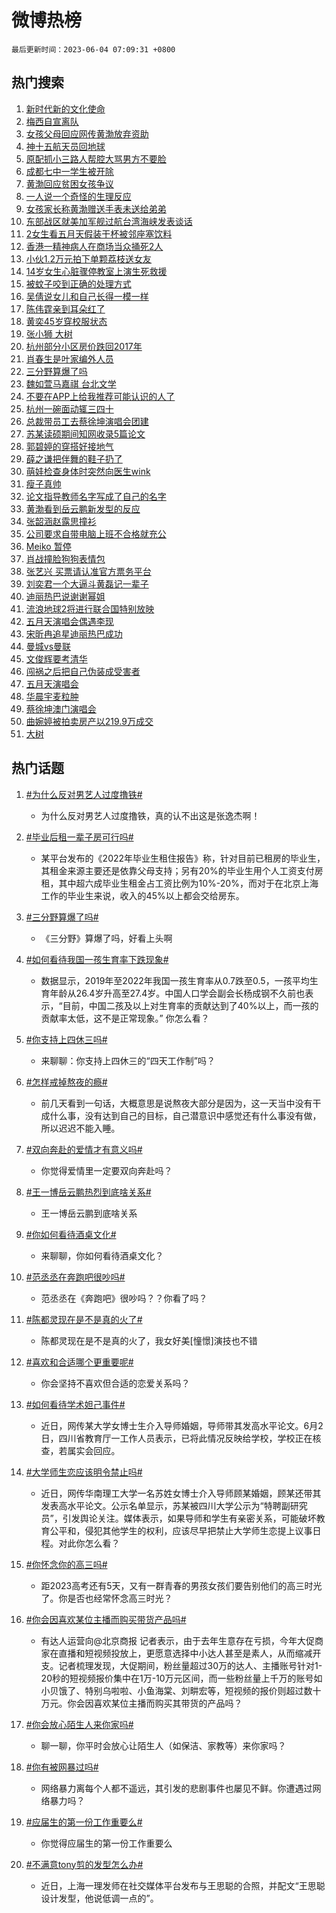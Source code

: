 # 微博热榜

`最后更新时间：2023-06-04 07:09:31 +0800`

## 热门搜索

1. [新时代新的文化使命](https://m.weibo.cn/search?containerid=100103type%3D1%26t%3D10%26q%3D%23%E6%96%B0%E6%97%B6%E4%BB%A3%E6%96%B0%E7%9A%84%E6%96%87%E5%8C%96%E4%BD%BF%E5%91%BD%23&stream_entry_id=51&isnewpage=1&extparam=seat%3D1%26pos%3D0%26cate%3D10103%26stream_entry_id%3D51%26filter_type%3Drealtimehot%26dgr%3D0%26c_type%3D51%26display_time%3D1685833770%26pre_seqid%3D168583377020501804162&luicode=10000011&lfid=106003type%253D25%2526t%253D3%2526disable_hot%253D1%2526filter_type%253Drealtimehot)
1. [梅西自宣离队](https://m.weibo.cn/search?containerid=100103type%3D1%26t%3D10%26q%3D%23%E6%A2%85%E8%A5%BF%E8%87%AA%E5%AE%A3%E7%A6%BB%E9%98%9F%23&stream_entry_id=31&isnewpage=1&extparam=seat%3D1%26stream_entry_id%3D31%26realpos%3D1%26c_type%3D31%26lcate%3D5001%26dgr%3D0%26cate%3D5001%26q%3D%2523%25E6%25A2%2585%25E8%25A5%25BF%25E8%2587%25AA%25E5%25AE%25A3%25E7%25A6%25BB%25E9%2598%259F%2523%26filter_type%3Drealtimehot%26band_rank%3D1%26flag%3D2%26pos%3D0%26display_time%3D1685833770%26pre_seqid%3D168583377020501804162&luicode=10000011&lfid=106003type%253D25%2526t%253D3%2526disable_hot%253D1%2526filter_type%253Drealtimehot)
1. [女孩父母回应网传黄渤放弃资助](https://m.weibo.cn/search?containerid=100103type%3D1%26t%3D10%26q%3D%23%E5%A5%B3%E5%AD%A9%E7%88%B6%E6%AF%8D%E5%9B%9E%E5%BA%94%E7%BD%91%E4%BC%A0%E9%BB%84%E6%B8%A4%E6%94%BE%E5%BC%83%E8%B5%84%E5%8A%A9%23&stream_entry_id=31&isnewpage=1&extparam=seat%3D1%26stream_entry_id%3D31%26realpos%3D2%26c_type%3D31%26lcate%3D5001%26dgr%3D0%26cate%3D5001%26q%3D%2523%25E5%25A5%25B3%25E5%25AD%25A9%25E7%2588%25B6%25E6%25AF%258D%25E5%259B%259E%25E5%25BA%2594%25E7%25BD%2591%25E4%25BC%25A0%25E9%25BB%2584%25E6%25B8%25A4%25E6%2594%25BE%25E5%25BC%2583%25E8%25B5%2584%25E5%258A%25A9%2523%26filter_type%3Drealtimehot%26band_rank%3D2%26flag%3D2%26pos%3D1%26display_time%3D1685833770%26pre_seqid%3D168583377020501804162&luicode=10000011&lfid=106003type%253D25%2526t%253D3%2526disable_hot%253D1%2526filter_type%253Drealtimehot)
1. [神十五航天员回地球](https://m.weibo.cn/search?containerid=100103type%3D1%26t%3D10%26q%3D%23%E7%A5%9E%E5%8D%81%E4%BA%94%E8%88%AA%E5%A4%A9%E5%91%98%E5%9B%9E%E5%9C%B0%E7%90%83%23&stream_entry_id=31&isnewpage=1&extparam=seat%3D1%26stream_entry_id%3D31%26realpos%3D3%26c_type%3D31%26lcate%3D5001%26dgr%3D0%26cate%3D5001%26q%3D%2523%25E7%25A5%259E%25E5%258D%2581%25E4%25BA%2594%25E8%2588%25AA%25E5%25A4%25A9%25E5%2591%2598%25E5%259B%259E%25E5%259C%25B0%25E7%2590%2583%2523%26filter_type%3Drealtimehot%26band_rank%3D3%26flag%3D0%26pos%3D2%26display_time%3D1685833770%26pre_seqid%3D168583377020501804162&luicode=10000011&lfid=106003type%253D25%2526t%253D3%2526disable_hot%253D1%2526filter_type%253Drealtimehot)
1. [原配抓小三路人帮腔大骂男方不要脸](https://m.weibo.cn/search?containerid=100103type%3D1%26t%3D10%26q%3D%23%E5%8E%9F%E9%85%8D%E6%8A%93%E5%B0%8F%E4%B8%89%E8%B7%AF%E4%BA%BA%E5%B8%AE%E8%85%94%E5%A4%A7%E9%AA%82%E7%94%B7%E6%96%B9%E4%B8%8D%E8%A6%81%E8%84%B8%23&stream_entry_id=31&isnewpage=1&extparam=seat%3D1%26stream_entry_id%3D31%26realpos%3D4%26c_type%3D31%26lcate%3D5001%26dgr%3D0%26cate%3D5001%26q%3D%2523%25E5%258E%259F%25E9%2585%258D%25E6%258A%2593%25E5%25B0%258F%25E4%25B8%2589%25E8%25B7%25AF%25E4%25BA%25BA%25E5%25B8%25AE%25E8%2585%2594%25E5%25A4%25A7%25E9%25AA%2582%25E7%2594%25B7%25E6%2596%25B9%25E4%25B8%258D%25E8%25A6%2581%25E8%2584%25B8%2523%26filter_type%3Drealtimehot%26band_rank%3D4%26flag%3D2%26pos%3D3%26display_time%3D1685833770%26pre_seqid%3D168583377020501804162&luicode=10000011&lfid=106003type%253D25%2526t%253D3%2526disable_hot%253D1%2526filter_type%253Drealtimehot)
1. [成都七中一学生被开除](https://m.weibo.cn/search?containerid=100103type%3D1%26t%3D10%26q%3D%23%E6%88%90%E9%83%BD%E4%B8%83%E4%B8%AD%E4%B8%80%E5%AD%A6%E7%94%9F%E8%A2%AB%E5%BC%80%E9%99%A4%23&stream_entry_id=31&isnewpage=1&extparam=seat%3D1%26stream_entry_id%3D31%26realpos%3D5%26c_type%3D31%26lcate%3D5001%26dgr%3D0%26cate%3D5001%26q%3D%2523%25E6%2588%2590%25E9%2583%25BD%25E4%25B8%2583%25E4%25B8%25AD%25E4%25B8%2580%25E5%25AD%25A6%25E7%2594%259F%25E8%25A2%25AB%25E5%25BC%2580%25E9%2599%25A4%2523%26filter_type%3Drealtimehot%26band_rank%3D5%26flag%3D2%26pos%3D4%26display_time%3D1685833770%26pre_seqid%3D168583377020501804162&luicode=10000011&lfid=106003type%253D25%2526t%253D3%2526disable_hot%253D1%2526filter_type%253Drealtimehot)
1. [黄渤回应贫困女孩争议](https://m.weibo.cn/search?containerid=100103type%3D1%26t%3D10%26q%3D%23%E9%BB%84%E6%B8%A4%E5%9B%9E%E5%BA%94%E8%B4%AB%E5%9B%B0%E5%A5%B3%E5%AD%A9%E4%BA%89%E8%AE%AE%23&stream_entry_id=31&isnewpage=1&extparam=seat%3D1%26stream_entry_id%3D31%26realpos%3D6%26c_type%3D31%26lcate%3D5001%26dgr%3D0%26cate%3D5001%26q%3D%2523%25E9%25BB%2584%25E6%25B8%25A4%25E5%259B%259E%25E5%25BA%2594%25E8%25B4%25AB%25E5%259B%25B0%25E5%25A5%25B3%25E5%25AD%25A9%25E4%25BA%2589%25E8%25AE%25AE%2523%26filter_type%3Drealtimehot%26band_rank%3D6%26flag%3D0%26pos%3D5%26display_time%3D1685833770%26pre_seqid%3D168583377020501804162&luicode=10000011&lfid=106003type%253D25%2526t%253D3%2526disable_hot%253D1%2526filter_type%253Drealtimehot)
1. [一人说一个奇怪的生理反应](https://m.weibo.cn/search?containerid=100103type%3D1%26t%3D10%26q%3D%E4%B8%80%E4%BA%BA%E8%AF%B4%E4%B8%80%E4%B8%AA%E5%A5%87%E6%80%AA%E7%9A%84%E7%94%9F%E7%90%86%E5%8F%8D%E5%BA%94&stream_entry_id=31&isnewpage=1&extparam=seat%3D1%26stream_entry_id%3D31%26realpos%3D7%26c_type%3D31%26lcate%3D5001%26dgr%3D0%26cate%3D5001%26q%3D%25E4%25B8%2580%25E4%25BA%25BA%25E8%25AF%25B4%25E4%25B8%2580%25E4%25B8%25AA%25E5%25A5%2587%25E6%2580%25AA%25E7%259A%2584%25E7%2594%259F%25E7%2590%2586%25E5%258F%258D%25E5%25BA%2594%26filter_type%3Drealtimehot%26band_rank%3D7%26flag%3D0%26pos%3D6%26display_time%3D1685833770%26pre_seqid%3D168583377020501804162&luicode=10000011&lfid=106003type%253D25%2526t%253D3%2526disable_hot%253D1%2526filter_type%253Drealtimehot)
1. [女孩家长称黄渤赠送手表未送给弟弟](https://m.weibo.cn/search?containerid=100103type%3D1%26t%3D10%26q%3D%23%E5%A5%B3%E5%AD%A9%E5%AE%B6%E9%95%BF%E7%A7%B0%E9%BB%84%E6%B8%A4%E8%B5%A0%E9%80%81%E6%89%8B%E8%A1%A8%E6%9C%AA%E9%80%81%E7%BB%99%E5%BC%9F%E5%BC%9F%23&stream_entry_id=31&isnewpage=1&extparam=seat%3D1%26stream_entry_id%3D31%26realpos%3D8%26c_type%3D31%26lcate%3D5001%26dgr%3D0%26cate%3D5001%26q%3D%2523%25E5%25A5%25B3%25E5%25AD%25A9%25E5%25AE%25B6%25E9%2595%25BF%25E7%25A7%25B0%25E9%25BB%2584%25E6%25B8%25A4%25E8%25B5%25A0%25E9%2580%2581%25E6%2589%258B%25E8%25A1%25A8%25E6%259C%25AA%25E9%2580%2581%25E7%25BB%2599%25E5%25BC%259F%25E5%25BC%259F%2523%26filter_type%3Drealtimehot%26band_rank%3D8%26flag%3D0%26pos%3D7%26display_time%3D1685833770%26pre_seqid%3D168583377020501804162&luicode=10000011&lfid=106003type%253D25%2526t%253D3%2526disable_hot%253D1%2526filter_type%253Drealtimehot)
1. [东部战区就美加军舰过航台湾海峡发表谈话](https://m.weibo.cn/search?containerid=100103type%3D1%26t%3D10%26q%3D%23%E4%B8%9C%E9%83%A8%E6%88%98%E5%8C%BA%E5%B0%B1%E7%BE%8E%E5%8A%A0%E5%86%9B%E8%88%B0%E8%BF%87%E8%88%AA%E5%8F%B0%E6%B9%BE%E6%B5%B7%E5%B3%A1%E5%8F%91%E8%A1%A8%E8%B0%88%E8%AF%9D%23&stream_entry_id=31&isnewpage=1&extparam=seat%3D1%26stream_entry_id%3D31%26realpos%3D9%26c_type%3D31%26lcate%3D5001%26dgr%3D0%26cate%3D5001%26q%3D%2523%25E4%25B8%259C%25E9%2583%25A8%25E6%2588%2598%25E5%258C%25BA%25E5%25B0%25B1%25E7%25BE%258E%25E5%258A%25A0%25E5%2586%259B%25E8%2588%25B0%25E8%25BF%2587%25E8%2588%25AA%25E5%258F%25B0%25E6%25B9%25BE%25E6%25B5%25B7%25E5%25B3%25A1%25E5%258F%2591%25E8%25A1%25A8%25E8%25B0%2588%25E8%25AF%259D%2523%26filter_type%3Drealtimehot%26band_rank%3D9%26flag%3D0%26pos%3D8%26display_time%3D1685833770%26pre_seqid%3D168583377020501804162&luicode=10000011&lfid=106003type%253D25%2526t%253D3%2526disable_hot%253D1%2526filter_type%253Drealtimehot)
1. [2女生看五月天假装干杯被邻座塞饮料](https://m.weibo.cn/search?containerid=100103type%3D1%26t%3D10%26q%3D%232%E5%A5%B3%E7%94%9F%E7%9C%8B%E4%BA%94%E6%9C%88%E5%A4%A9%E5%81%87%E8%A3%85%E5%B9%B2%E6%9D%AF%E8%A2%AB%E9%82%BB%E5%BA%A7%E5%A1%9E%E9%A5%AE%E6%96%99%23&stream_entry_id=31&isnewpage=1&extparam=seat%3D1%26stream_entry_id%3D31%26realpos%3D10%26c_type%3D31%26lcate%3D5001%26dgr%3D0%26cate%3D5001%26q%3D%25232%25E5%25A5%25B3%25E7%2594%259F%25E7%259C%258B%25E4%25BA%2594%25E6%259C%2588%25E5%25A4%25A9%25E5%2581%2587%25E8%25A3%2585%25E5%25B9%25B2%25E6%259D%25AF%25E8%25A2%25AB%25E9%2582%25BB%25E5%25BA%25A7%25E5%25A1%259E%25E9%25A5%25AE%25E6%2596%2599%2523%26filter_type%3Drealtimehot%26band_rank%3D10%26flag%3D0%26pos%3D9%26display_time%3D1685833770%26pre_seqid%3D168583377020501804162&luicode=10000011&lfid=106003type%253D25%2526t%253D3%2526disable_hot%253D1%2526filter_type%253Drealtimehot)
1. [香港一精神病人在商场当众捅死2人](https://m.weibo.cn/search?containerid=100103type%3D1%26t%3D10%26q%3D%23%E9%A6%99%E6%B8%AF%E4%B8%80%E7%B2%BE%E7%A5%9E%E7%97%85%E4%BA%BA%E5%9C%A8%E5%95%86%E5%9C%BA%E5%BD%93%E4%BC%97%E6%8D%85%E6%AD%BB2%E4%BA%BA%23&stream_entry_id=31&isnewpage=1&extparam=seat%3D1%26stream_entry_id%3D31%26realpos%3D11%26c_type%3D31%26lcate%3D5001%26dgr%3D0%26cate%3D5001%26q%3D%2523%25E9%25A6%2599%25E6%25B8%25AF%25E4%25B8%2580%25E7%25B2%25BE%25E7%25A5%259E%25E7%2597%2585%25E4%25BA%25BA%25E5%259C%25A8%25E5%2595%2586%25E5%259C%25BA%25E5%25BD%2593%25E4%25BC%2597%25E6%258D%2585%25E6%25AD%25BB2%25E4%25BA%25BA%2523%26filter_type%3Drealtimehot%26band_rank%3D11%26flag%3D2%26pos%3D10%26display_time%3D1685833770%26pre_seqid%3D168583377020501804162&luicode=10000011&lfid=106003type%253D25%2526t%253D3%2526disable_hot%253D1%2526filter_type%253Drealtimehot)
1. [小伙1.2万元拍下单颗荔枝送女友](https://m.weibo.cn/search?containerid=100103type%3D1%26t%3D10%26q%3D%23%E5%B0%8F%E4%BC%991.2%E4%B8%87%E5%85%83%E6%8B%8D%E4%B8%8B%E5%8D%95%E9%A2%97%E8%8D%94%E6%9E%9D%E9%80%81%E5%A5%B3%E5%8F%8B%23&stream_entry_id=31&isnewpage=1&extparam=seat%3D1%26stream_entry_id%3D31%26realpos%3D12%26c_type%3D31%26lcate%3D5001%26dgr%3D0%26cate%3D5001%26q%3D%2523%25E5%25B0%258F%25E4%25BC%25991.2%25E4%25B8%2587%25E5%2585%2583%25E6%258B%258D%25E4%25B8%258B%25E5%258D%2595%25E9%25A2%2597%25E8%258D%2594%25E6%259E%259D%25E9%2580%2581%25E5%25A5%25B3%25E5%258F%258B%2523%26filter_type%3Drealtimehot%26band_rank%3D12%26flag%3D0%26pos%3D11%26display_time%3D1685833770%26pre_seqid%3D168583377020501804162&luicode=10000011&lfid=106003type%253D25%2526t%253D3%2526disable_hot%253D1%2526filter_type%253Drealtimehot)
1. [14岁女生心脏骤停教室上演生死救援](https://m.weibo.cn/search?containerid=100103type%3D1%26t%3D10%26q%3D%2314%E5%B2%81%E5%A5%B3%E7%94%9F%E5%BF%83%E8%84%8F%E9%AA%A4%E5%81%9C%E6%95%99%E5%AE%A4%E4%B8%8A%E6%BC%94%E7%94%9F%E6%AD%BB%E6%95%91%E6%8F%B4%23&stream_entry_id=31&isnewpage=1&extparam=seat%3D1%26stream_entry_id%3D31%26realpos%3D13%26c_type%3D31%26lcate%3D5001%26dgr%3D0%26cate%3D5001%26q%3D%252314%25E5%25B2%2581%25E5%25A5%25B3%25E7%2594%259F%25E5%25BF%2583%25E8%2584%258F%25E9%25AA%25A4%25E5%2581%259C%25E6%2595%2599%25E5%25AE%25A4%25E4%25B8%258A%25E6%25BC%2594%25E7%2594%259F%25E6%25AD%25BB%25E6%2595%2591%25E6%258F%25B4%2523%26filter_type%3Drealtimehot%26band_rank%3D13%26flag%3D0%26pos%3D12%26display_time%3D1685833770%26pre_seqid%3D168583377020501804162&luicode=10000011&lfid=106003type%253D25%2526t%253D3%2526disable_hot%253D1%2526filter_type%253Drealtimehot)
1. [被蚊子咬到正确的处理方式](https://m.weibo.cn/search?containerid=100103type%3D1%26t%3D10%26q%3D%E8%A2%AB%E8%9A%8A%E5%AD%90%E5%92%AC%E5%88%B0%E6%AD%A3%E7%A1%AE%E7%9A%84%E5%A4%84%E7%90%86%E6%96%B9%E5%BC%8F&stream_entry_id=31&isnewpage=1&extparam=seat%3D1%26stream_entry_id%3D31%26realpos%3D14%26c_type%3D31%26lcate%3D5001%26dgr%3D0%26cate%3D5001%26q%3D%25E8%25A2%25AB%25E8%259A%258A%25E5%25AD%2590%25E5%2592%25AC%25E5%2588%25B0%25E6%25AD%25A3%25E7%25A1%25AE%25E7%259A%2584%25E5%25A4%2584%25E7%2590%2586%25E6%2596%25B9%25E5%25BC%258F%26filter_type%3Drealtimehot%26band_rank%3D14%26flag%3D0%26pos%3D13%26display_time%3D1685833770%26pre_seqid%3D168583377020501804162&luicode=10000011&lfid=106003type%253D25%2526t%253D3%2526disable_hot%253D1%2526filter_type%253Drealtimehot)
1. [吴倩说女儿和自己长得一模一样](https://m.weibo.cn/search?containerid=100103type%3D1%26t%3D10%26q%3D%23%E5%90%B4%E5%80%A9%E8%AF%B4%E5%A5%B3%E5%84%BF%E5%92%8C%E8%87%AA%E5%B7%B1%E9%95%BF%E5%BE%97%E4%B8%80%E6%A8%A1%E4%B8%80%E6%A0%B7%23&stream_entry_id=31&isnewpage=1&extparam=seat%3D1%26stream_entry_id%3D31%26realpos%3D15%26c_type%3D31%26lcate%3D5001%26dgr%3D0%26cate%3D5001%26q%3D%2523%25E5%2590%25B4%25E5%2580%25A9%25E8%25AF%25B4%25E5%25A5%25B3%25E5%2584%25BF%25E5%2592%258C%25E8%2587%25AA%25E5%25B7%25B1%25E9%2595%25BF%25E5%25BE%2597%25E4%25B8%2580%25E6%25A8%25A1%25E4%25B8%2580%25E6%25A0%25B7%2523%26filter_type%3Drealtimehot%26band_rank%3D15%26flag%3D0%26pos%3D14%26display_time%3D1685833770%26pre_seqid%3D168583377020501804162&luicode=10000011&lfid=106003type%253D25%2526t%253D3%2526disable_hot%253D1%2526filter_type%253Drealtimehot)
1. [陈伟霆亲到耳朵红了](https://m.weibo.cn/search?containerid=100103type%3D1%26t%3D10%26q%3D%23%E9%99%88%E4%BC%9F%E9%9C%86%E4%BA%B2%E5%88%B0%E8%80%B3%E6%9C%B5%E7%BA%A2%E4%BA%86%23&stream_entry_id=31&isnewpage=1&extparam=seat%3D1%26stream_entry_id%3D31%26realpos%3D16%26c_type%3D31%26lcate%3D5001%26dgr%3D0%26cate%3D5001%26q%3D%2523%25E9%2599%2588%25E4%25BC%259F%25E9%259C%2586%25E4%25BA%25B2%25E5%2588%25B0%25E8%2580%25B3%25E6%259C%25B5%25E7%25BA%25A2%25E4%25BA%2586%2523%26filter_type%3Drealtimehot%26band_rank%3D16%26flag%3D2%26pos%3D15%26display_time%3D1685833770%26pre_seqid%3D168583377020501804162&luicode=10000011&lfid=106003type%253D25%2526t%253D3%2526disable_hot%253D1%2526filter_type%253Drealtimehot)
1. [黄奕45岁穿校服状态](https://m.weibo.cn/search?containerid=100103type%3D1%26t%3D10%26q%3D%23%E9%BB%84%E5%A5%9545%E5%B2%81%E7%A9%BF%E6%A0%A1%E6%9C%8D%E7%8A%B6%E6%80%81%23&stream_entry_id=31&isnewpage=1&extparam=seat%3D1%26stream_entry_id%3D31%26realpos%3D17%26c_type%3D31%26lcate%3D5001%26dgr%3D0%26cate%3D5001%26q%3D%2523%25E9%25BB%2584%25E5%25A5%259545%25E5%25B2%2581%25E7%25A9%25BF%25E6%25A0%25A1%25E6%259C%258D%25E7%258A%25B6%25E6%2580%2581%2523%26filter_type%3Drealtimehot%26band_rank%3D17%26flag%3D0%26pos%3D16%26display_time%3D1685833770%26pre_seqid%3D168583377020501804162&luicode=10000011&lfid=106003type%253D25%2526t%253D3%2526disable_hot%253D1%2526filter_type%253Drealtimehot)
1. [张小狮 大树](https://m.weibo.cn/search?containerid=100103type%3D1%26t%3D10%26q%3D%E5%BC%A0%E5%B0%8F%E7%8B%AE+%E5%A4%A7%E6%A0%91&stream_entry_id=31&isnewpage=1&extparam=seat%3D1%26stream_entry_id%3D31%26realpos%3D18%26c_type%3D31%26lcate%3D5001%26dgr%3D0%26cate%3D5001%26q%3D%25E5%25BC%25A0%25E5%25B0%258F%25E7%258B%25AE%2520%25E5%25A4%25A7%25E6%25A0%2591%26filter_type%3Drealtimehot%26band_rank%3D18%26flag%3D0%26pos%3D17%26display_time%3D1685833770%26pre_seqid%3D168583377020501804162&luicode=10000011&lfid=106003type%253D25%2526t%253D3%2526disable_hot%253D1%2526filter_type%253Drealtimehot)
1. [杭州部分小区房价跌回2017年](https://m.weibo.cn/search?containerid=100103type%3D1%26t%3D10%26q%3D%23%E6%9D%AD%E5%B7%9E%E9%83%A8%E5%88%86%E5%B0%8F%E5%8C%BA%E6%88%BF%E4%BB%B7%E8%B7%8C%E5%9B%9E2017%E5%B9%B4%23&stream_entry_id=31&isnewpage=1&extparam=seat%3D1%26stream_entry_id%3D31%26realpos%3D19%26c_type%3D31%26lcate%3D5001%26dgr%3D0%26cate%3D5001%26q%3D%2523%25E6%259D%25AD%25E5%25B7%259E%25E9%2583%25A8%25E5%2588%2586%25E5%25B0%258F%25E5%258C%25BA%25E6%2588%25BF%25E4%25BB%25B7%25E8%25B7%258C%25E5%259B%259E2017%25E5%25B9%25B4%2523%26filter_type%3Drealtimehot%26band_rank%3D19%26flag%3D0%26pos%3D18%26display_time%3D1685833770%26pre_seqid%3D168583377020501804162&luicode=10000011&lfid=106003type%253D25%2526t%253D3%2526disable_hot%253D1%2526filter_type%253Drealtimehot)
1. [肖春生是叶家编外人员](https://m.weibo.cn/search?containerid=100103type%3D1%26t%3D10%26q%3D%23%E8%82%96%E6%98%A5%E7%94%9F%E6%98%AF%E5%8F%B6%E5%AE%B6%E7%BC%96%E5%A4%96%E4%BA%BA%E5%91%98%23&stream_entry_id=31&isnewpage=1&extparam=seat%3D1%26stream_entry_id%3D31%26realpos%3D20%26c_type%3D31%26lcate%3D5001%26dgr%3D0%26cate%3D5001%26q%3D%2523%25E8%2582%2596%25E6%2598%25A5%25E7%2594%259F%25E6%2598%25AF%25E5%258F%25B6%25E5%25AE%25B6%25E7%25BC%2596%25E5%25A4%2596%25E4%25BA%25BA%25E5%2591%2598%2523%26filter_type%3Drealtimehot%26band_rank%3D20%26flag%3D0%26pos%3D19%26display_time%3D1685833770%26pre_seqid%3D168583377020501804162&luicode=10000011&lfid=106003type%253D25%2526t%253D3%2526disable_hot%253D1%2526filter_type%253Drealtimehot)
1. [三分野算爆了吗](https://m.weibo.cn/search?containerid=100103type%3D1%26t%3D10%26q%3D%23%E4%B8%89%E5%88%86%E9%87%8E%E7%AE%97%E7%88%86%E4%BA%86%E5%90%97%23&stream_entry_id=31&isnewpage=1&extparam=seat%3D1%26stream_entry_id%3D31%26realpos%3D21%26c_type%3D31%26lcate%3D5001%26dgr%3D0%26cate%3D5001%26q%3D%2523%25E4%25B8%2589%25E5%2588%2586%25E9%2587%258E%25E7%25AE%2597%25E7%2588%2586%25E4%25BA%2586%25E5%2590%2597%2523%26filter_type%3Drealtimehot%26band_rank%3D21%26flag%3D0%26pos%3D20%26display_time%3D1685833770%26pre_seqid%3D168583377020501804162&luicode=10000011&lfid=106003type%253D25%2526t%253D3%2526disable_hot%253D1%2526filter_type%253Drealtimehot)
1. [魏如萱马嘉祺 台北文学](https://m.weibo.cn/search?containerid=100103type%3D1%26t%3D10%26q%3D%E9%AD%8F%E5%A6%82%E8%90%B1%E9%A9%AC%E5%98%89%E7%A5%BA+%E5%8F%B0%E5%8C%97%E6%96%87%E5%AD%A6&stream_entry_id=31&isnewpage=1&extparam=seat%3D1%26stream_entry_id%3D31%26realpos%3D22%26c_type%3D31%26lcate%3D5001%26dgr%3D0%26cate%3D5001%26q%3D%25E9%25AD%258F%25E5%25A6%2582%25E8%2590%25B1%25E9%25A9%25AC%25E5%2598%2589%25E7%25A5%25BA%2520%25E5%258F%25B0%25E5%258C%2597%25E6%2596%2587%25E5%25AD%25A6%26filter_type%3Drealtimehot%26band_rank%3D22%26flag%3D0%26pos%3D21%26display_time%3D1685833770%26pre_seqid%3D168583377020501804162&luicode=10000011&lfid=106003type%253D25%2526t%253D3%2526disable_hot%253D1%2526filter_type%253Drealtimehot)
1. [不要在APP上给我推荐可能认识的人了](https://m.weibo.cn/search?containerid=100103type%3D1%26t%3D10%26q%3D%E4%B8%8D%E8%A6%81%E5%9C%A8APP%E4%B8%8A%E7%BB%99%E6%88%91%E6%8E%A8%E8%8D%90%E5%8F%AF%E8%83%BD%E8%AE%A4%E8%AF%86%E7%9A%84%E4%BA%BA%E4%BA%86&stream_entry_id=31&isnewpage=1&extparam=seat%3D1%26stream_entry_id%3D31%26realpos%3D23%26c_type%3D31%26lcate%3D5001%26dgr%3D0%26cate%3D5001%26q%3D%25E4%25B8%258D%25E8%25A6%2581%25E5%259C%25A8APP%25E4%25B8%258A%25E7%25BB%2599%25E6%2588%2591%25E6%258E%25A8%25E8%258D%2590%25E5%258F%25AF%25E8%2583%25BD%25E8%25AE%25A4%25E8%25AF%2586%25E7%259A%2584%25E4%25BA%25BA%25E4%25BA%2586%26filter_type%3Drealtimehot%26band_rank%3D23%26flag%3D0%26pos%3D22%26display_time%3D1685833770%26pre_seqid%3D168583377020501804162&luicode=10000011&lfid=106003type%253D25%2526t%253D3%2526disable_hot%253D1%2526filter_type%253Drealtimehot)
1. [杭州一碗面动辄三四十](https://m.weibo.cn/search?containerid=100103type%3D1%26t%3D10%26q%3D%23%E6%9D%AD%E5%B7%9E%E4%B8%80%E7%A2%97%E9%9D%A2%E5%8A%A8%E8%BE%84%E4%B8%89%E5%9B%9B%E5%8D%81%23&stream_entry_id=31&isnewpage=1&extparam=seat%3D1%26stream_entry_id%3D31%26realpos%3D24%26c_type%3D31%26lcate%3D5001%26dgr%3D0%26cate%3D5001%26q%3D%2523%25E6%259D%25AD%25E5%25B7%259E%25E4%25B8%2580%25E7%25A2%2597%25E9%259D%25A2%25E5%258A%25A8%25E8%25BE%2584%25E4%25B8%2589%25E5%259B%259B%25E5%258D%2581%2523%26filter_type%3Drealtimehot%26band_rank%3D24%26flag%3D0%26pos%3D23%26display_time%3D1685833770%26pre_seqid%3D168583377020501804162&luicode=10000011&lfid=106003type%253D25%2526t%253D3%2526disable_hot%253D1%2526filter_type%253Drealtimehot)
1. [总裁带员工去蔡徐坤演唱会团建](https://m.weibo.cn/search?containerid=100103type%3D1%26t%3D10%26q%3D%23%E6%80%BB%E8%A3%81%E5%B8%A6%E5%91%98%E5%B7%A5%E5%8E%BB%E8%94%A1%E5%BE%90%E5%9D%A4%E6%BC%94%E5%94%B1%E4%BC%9A%E5%9B%A2%E5%BB%BA%23&stream_entry_id=31&isnewpage=1&extparam=seat%3D1%26stream_entry_id%3D31%26realpos%3D25%26c_type%3D31%26lcate%3D5001%26dgr%3D0%26cate%3D5001%26q%3D%2523%25E6%2580%25BB%25E8%25A3%2581%25E5%25B8%25A6%25E5%2591%2598%25E5%25B7%25A5%25E5%258E%25BB%25E8%2594%25A1%25E5%25BE%2590%25E5%259D%25A4%25E6%25BC%2594%25E5%2594%25B1%25E4%25BC%259A%25E5%259B%25A2%25E5%25BB%25BA%2523%26filter_type%3Drealtimehot%26band_rank%3D25%26flag%3D0%26pos%3D24%26display_time%3D1685833770%26pre_seqid%3D168583377020501804162&luicode=10000011&lfid=106003type%253D25%2526t%253D3%2526disable_hot%253D1%2526filter_type%253Drealtimehot)
1. [苏某读硕期间知网收录5篇论文](https://m.weibo.cn/search?containerid=100103type%3D1%26t%3D10%26q%3D%23%E8%8B%8F%E6%9F%90%E8%AF%BB%E7%A1%95%E6%9C%9F%E9%97%B4%E7%9F%A5%E7%BD%91%E6%94%B6%E5%BD%955%E7%AF%87%E8%AE%BA%E6%96%87%23&stream_entry_id=31&isnewpage=1&extparam=seat%3D1%26stream_entry_id%3D31%26realpos%3D26%26c_type%3D31%26lcate%3D5001%26dgr%3D0%26cate%3D5001%26q%3D%2523%25E8%258B%258F%25E6%259F%2590%25E8%25AF%25BB%25E7%25A1%2595%25E6%259C%259F%25E9%2597%25B4%25E7%259F%25A5%25E7%25BD%2591%25E6%2594%25B6%25E5%25BD%25955%25E7%25AF%2587%25E8%25AE%25BA%25E6%2596%2587%2523%26filter_type%3Drealtimehot%26band_rank%3D26%26flag%3D0%26pos%3D25%26display_time%3D1685833770%26pre_seqid%3D168583377020501804162&luicode=10000011&lfid=106003type%253D25%2526t%253D3%2526disable_hot%253D1%2526filter_type%253Drealtimehot)
1. [郭碧婷的穿搭好接地气](https://m.weibo.cn/search?containerid=100103type%3D1%26t%3D10%26q%3D%23%E9%83%AD%E7%A2%A7%E5%A9%B7%E7%9A%84%E7%A9%BF%E6%90%AD%E5%A5%BD%E6%8E%A5%E5%9C%B0%E6%B0%94%23&stream_entry_id=31&isnewpage=1&extparam=seat%3D1%26stream_entry_id%3D31%26realpos%3D27%26c_type%3D31%26lcate%3D5001%26dgr%3D0%26cate%3D5001%26q%3D%2523%25E9%2583%25AD%25E7%25A2%25A7%25E5%25A9%25B7%25E7%259A%2584%25E7%25A9%25BF%25E6%2590%25AD%25E5%25A5%25BD%25E6%258E%25A5%25E5%259C%25B0%25E6%25B0%2594%2523%26filter_type%3Drealtimehot%26band_rank%3D27%26flag%3D0%26pos%3D26%26display_time%3D1685833770%26pre_seqid%3D168583377020501804162&luicode=10000011&lfid=106003type%253D25%2526t%253D3%2526disable_hot%253D1%2526filter_type%253Drealtimehot)
1. [薛之谦把伴舞的鞋子扔了](https://m.weibo.cn/search?containerid=100103type%3D1%26t%3D10%26q%3D%23%E8%96%9B%E4%B9%8B%E8%B0%A6%E6%8A%8A%E4%BC%B4%E8%88%9E%E7%9A%84%E9%9E%8B%E5%AD%90%E6%89%94%E4%BA%86%23&stream_entry_id=31&isnewpage=1&extparam=seat%3D1%26stream_entry_id%3D31%26realpos%3D28%26c_type%3D31%26lcate%3D5001%26dgr%3D0%26cate%3D5001%26q%3D%2523%25E8%2596%259B%25E4%25B9%258B%25E8%25B0%25A6%25E6%258A%258A%25E4%25BC%25B4%25E8%2588%259E%25E7%259A%2584%25E9%259E%258B%25E5%25AD%2590%25E6%2589%2594%25E4%25BA%2586%2523%26filter_type%3Drealtimehot%26band_rank%3D28%26flag%3D0%26pos%3D27%26display_time%3D1685833770%26pre_seqid%3D168583377020501804162&luicode=10000011&lfid=106003type%253D25%2526t%253D3%2526disable_hot%253D1%2526filter_type%253Drealtimehot)
1. [萌娃检查身体时突然向医生wink](https://m.weibo.cn/search?containerid=100103type%3D1%26t%3D10%26q%3D%23%E8%90%8C%E5%A8%83%E6%A3%80%E6%9F%A5%E8%BA%AB%E4%BD%93%E6%97%B6%E7%AA%81%E7%84%B6%E5%90%91%E5%8C%BB%E7%94%9Fwink%23&stream_entry_id=31&isnewpage=1&extparam=seat%3D1%26stream_entry_id%3D31%26realpos%3D29%26c_type%3D31%26lcate%3D5001%26dgr%3D0%26cate%3D5001%26q%3D%2523%25E8%2590%258C%25E5%25A8%2583%25E6%25A3%2580%25E6%259F%25A5%25E8%25BA%25AB%25E4%25BD%2593%25E6%2597%25B6%25E7%25AA%2581%25E7%2584%25B6%25E5%2590%2591%25E5%258C%25BB%25E7%2594%259Fwink%2523%26filter_type%3Drealtimehot%26band_rank%3D29%26flag%3D1%26pos%3D28%26display_time%3D1685833770%26pre_seqid%3D168583377020501804162&luicode=10000011&lfid=106003type%253D25%2526t%253D3%2526disable_hot%253D1%2526filter_type%253Drealtimehot)
1. [瘦子真帅](https://m.weibo.cn/search?containerid=100103type%3D1%26t%3D10%26q%3D%E7%98%A6%E5%AD%90%E7%9C%9F%E5%B8%85&stream_entry_id=31&isnewpage=1&extparam=seat%3D1%26stream_entry_id%3D31%26realpos%3D30%26c_type%3D31%26lcate%3D5001%26dgr%3D0%26cate%3D5001%26q%3D%25E7%2598%25A6%25E5%25AD%2590%25E7%259C%259F%25E5%25B8%2585%26filter_type%3Drealtimehot%26band_rank%3D30%26flag%3D0%26pos%3D29%26display_time%3D1685833770%26pre_seqid%3D168583377020501804162&luicode=10000011&lfid=106003type%253D25%2526t%253D3%2526disable_hot%253D1%2526filter_type%253Drealtimehot)
1. [论文指导教师名字写成了自己的名字](https://m.weibo.cn/search?containerid=100103type%3D1%26t%3D10%26q%3D%E8%AE%BA%E6%96%87%E6%8C%87%E5%AF%BC%E6%95%99%E5%B8%88%E5%90%8D%E5%AD%97%E5%86%99%E6%88%90%E4%BA%86%E8%87%AA%E5%B7%B1%E7%9A%84%E5%90%8D%E5%AD%97&stream_entry_id=31&isnewpage=1&extparam=seat%3D1%26stream_entry_id%3D31%26realpos%3D31%26c_type%3D31%26lcate%3D5001%26dgr%3D0%26cate%3D5001%26q%3D%25E8%25AE%25BA%25E6%2596%2587%25E6%258C%2587%25E5%25AF%25BC%25E6%2595%2599%25E5%25B8%2588%25E5%2590%258D%25E5%25AD%2597%25E5%2586%2599%25E6%2588%2590%25E4%25BA%2586%25E8%2587%25AA%25E5%25B7%25B1%25E7%259A%2584%25E5%2590%258D%25E5%25AD%2597%26filter_type%3Drealtimehot%26band_rank%3D31%26flag%3D0%26pos%3D30%26display_time%3D1685833770%26pre_seqid%3D168583377020501804162&luicode=10000011&lfid=106003type%253D25%2526t%253D3%2526disable_hot%253D1%2526filter_type%253Drealtimehot)
1. [黄渤看到岳云鹏新发型的反应](https://m.weibo.cn/search?containerid=100103type%3D1%26t%3D10%26q%3D%23%E9%BB%84%E6%B8%A4%E7%9C%8B%E5%88%B0%E5%B2%B3%E4%BA%91%E9%B9%8F%E6%96%B0%E5%8F%91%E5%9E%8B%E7%9A%84%E5%8F%8D%E5%BA%94%23&stream_entry_id=31&isnewpage=1&extparam=seat%3D1%26stream_entry_id%3D31%26realpos%3D32%26c_type%3D31%26lcate%3D5001%26dgr%3D0%26cate%3D5001%26q%3D%2523%25E9%25BB%2584%25E6%25B8%25A4%25E7%259C%258B%25E5%2588%25B0%25E5%25B2%25B3%25E4%25BA%2591%25E9%25B9%258F%25E6%2596%25B0%25E5%258F%2591%25E5%259E%258B%25E7%259A%2584%25E5%258F%258D%25E5%25BA%2594%2523%26filter_type%3Drealtimehot%26band_rank%3D32%26flag%3D0%26pos%3D31%26display_time%3D1685833770%26pre_seqid%3D168583377020501804162&luicode=10000011&lfid=106003type%253D25%2526t%253D3%2526disable_hot%253D1%2526filter_type%253Drealtimehot)
1. [张韶涵赵露思撞衫](https://m.weibo.cn/search?containerid=100103type%3D1%26t%3D10%26q%3D%E5%BC%A0%E9%9F%B6%E6%B6%B5%E8%B5%B5%E9%9C%B2%E6%80%9D%E6%92%9E%E8%A1%AB&stream_entry_id=31&isnewpage=1&extparam=seat%3D1%26stream_entry_id%3D31%26realpos%3D33%26c_type%3D31%26lcate%3D5001%26dgr%3D0%26cate%3D5001%26q%3D%25E5%25BC%25A0%25E9%259F%25B6%25E6%25B6%25B5%25E8%25B5%25B5%25E9%259C%25B2%25E6%2580%259D%25E6%2592%259E%25E8%25A1%25AB%26filter_type%3Drealtimehot%26band_rank%3D33%26flag%3D0%26pos%3D32%26display_time%3D1685833770%26pre_seqid%3D168583377020501804162&luicode=10000011&lfid=106003type%253D25%2526t%253D3%2526disable_hot%253D1%2526filter_type%253Drealtimehot)
1. [公司要求自带电脑上班不合格就充公](https://m.weibo.cn/search?containerid=100103type%3D1%26t%3D10%26q%3D%23%E5%85%AC%E5%8F%B8%E8%A6%81%E6%B1%82%E8%87%AA%E5%B8%A6%E7%94%B5%E8%84%91%E4%B8%8A%E7%8F%AD%E4%B8%8D%E5%90%88%E6%A0%BC%E5%B0%B1%E5%85%85%E5%85%AC%23&stream_entry_id=31&isnewpage=1&extparam=seat%3D1%26stream_entry_id%3D31%26realpos%3D34%26c_type%3D31%26lcate%3D5001%26dgr%3D0%26cate%3D5001%26q%3D%2523%25E5%2585%25AC%25E5%258F%25B8%25E8%25A6%2581%25E6%25B1%2582%25E8%2587%25AA%25E5%25B8%25A6%25E7%2594%25B5%25E8%2584%2591%25E4%25B8%258A%25E7%258F%25AD%25E4%25B8%258D%25E5%2590%2588%25E6%25A0%25BC%25E5%25B0%25B1%25E5%2585%2585%25E5%2585%25AC%2523%26filter_type%3Drealtimehot%26band_rank%3D34%26flag%3D1%26pos%3D33%26display_time%3D1685833770%26pre_seqid%3D168583377020501804162&luicode=10000011&lfid=106003type%253D25%2526t%253D3%2526disable_hot%253D1%2526filter_type%253Drealtimehot)
1. [Meiko 暂停](https://m.weibo.cn/search?containerid=100103type%3D1%26t%3D10%26q%3DMeiko+%E6%9A%82%E5%81%9C&stream_entry_id=31&isnewpage=1&extparam=seat%3D1%26stream_entry_id%3D31%26realpos%3D35%26c_type%3D31%26lcate%3D5001%26dgr%3D0%26cate%3D5001%26q%3DMeiko%2520%25E6%259A%2582%25E5%2581%259C%26filter_type%3Drealtimehot%26band_rank%3D35%26flag%3D0%26pos%3D34%26display_time%3D1685833770%26pre_seqid%3D168583377020501804162&luicode=10000011&lfid=106003type%253D25%2526t%253D3%2526disable_hot%253D1%2526filter_type%253Drealtimehot)
1. [肖战撞脸狗狗表情包](https://m.weibo.cn/search?containerid=100103type%3D1%26t%3D10%26q%3D%23%E8%82%96%E6%88%98%E6%92%9E%E8%84%B8%E7%8B%97%E7%8B%97%E8%A1%A8%E6%83%85%E5%8C%85%23&stream_entry_id=31&isnewpage=1&extparam=seat%3D1%26stream_entry_id%3D31%26realpos%3D36%26c_type%3D31%26lcate%3D5001%26dgr%3D0%26cate%3D5001%26q%3D%2523%25E8%2582%2596%25E6%2588%2598%25E6%2592%259E%25E8%2584%25B8%25E7%258B%2597%25E7%258B%2597%25E8%25A1%25A8%25E6%2583%2585%25E5%258C%2585%2523%26filter_type%3Drealtimehot%26band_rank%3D36%26flag%3D1%26pos%3D35%26display_time%3D1685833770%26pre_seqid%3D168583377020501804162&luicode=10000011&lfid=106003type%253D25%2526t%253D3%2526disable_hot%253D1%2526filter_type%253Drealtimehot)
1. [张艺兴 买票请认准官方票务平台](https://m.weibo.cn/search?containerid=100103type%3D1%26t%3D10%26q%3D%E5%BC%A0%E8%89%BA%E5%85%B4+%E4%B9%B0%E7%A5%A8%E8%AF%B7%E8%AE%A4%E5%87%86%E5%AE%98%E6%96%B9%E7%A5%A8%E5%8A%A1%E5%B9%B3%E5%8F%B0&stream_entry_id=31&isnewpage=1&extparam=seat%3D1%26stream_entry_id%3D31%26realpos%3D37%26c_type%3D31%26lcate%3D5001%26dgr%3D0%26cate%3D5001%26q%3D%25E5%25BC%25A0%25E8%2589%25BA%25E5%2585%25B4%2520%25E4%25B9%25B0%25E7%25A5%25A8%25E8%25AF%25B7%25E8%25AE%25A4%25E5%2587%2586%25E5%25AE%2598%25E6%2596%25B9%25E7%25A5%25A8%25E5%258A%25A1%25E5%25B9%25B3%25E5%258F%25B0%26filter_type%3Drealtimehot%26band_rank%3D37%26flag%3D0%26pos%3D36%26display_time%3D1685833770%26pre_seqid%3D168583377020501804162&luicode=10000011&lfid=106003type%253D25%2526t%253D3%2526disable_hot%253D1%2526filter_type%253Drealtimehot)
1. [刘奕君一个大逼斗黄磊记一辈子](https://m.weibo.cn/search?containerid=100103type%3D1%26t%3D10%26q%3D%23%E5%88%98%E5%A5%95%E5%90%9B%E4%B8%80%E4%B8%AA%E5%A4%A7%E9%80%BC%E6%96%97%E9%BB%84%E7%A3%8A%E8%AE%B0%E4%B8%80%E8%BE%88%E5%AD%90%23&stream_entry_id=31&isnewpage=1&extparam=seat%3D1%26stream_entry_id%3D31%26realpos%3D38%26c_type%3D31%26lcate%3D5001%26dgr%3D0%26cate%3D5001%26q%3D%2523%25E5%2588%2598%25E5%25A5%2595%25E5%2590%259B%25E4%25B8%2580%25E4%25B8%25AA%25E5%25A4%25A7%25E9%2580%25BC%25E6%2596%2597%25E9%25BB%2584%25E7%25A3%258A%25E8%25AE%25B0%25E4%25B8%2580%25E8%25BE%2588%25E5%25AD%2590%2523%26filter_type%3Drealtimehot%26band_rank%3D38%26flag%3D0%26pos%3D37%26display_time%3D1685833770%26pre_seqid%3D168583377020501804162&luicode=10000011&lfid=106003type%253D25%2526t%253D3%2526disable_hot%253D1%2526filter_type%253Drealtimehot)
1. [迪丽热巴说谢谢幂姐](https://m.weibo.cn/search?containerid=100103type%3D1%26t%3D10%26q%3D%23%E8%BF%AA%E4%B8%BD%E7%83%AD%E5%B7%B4%E8%AF%B4%E8%B0%A2%E8%B0%A2%E5%B9%82%E5%A7%90%23&stream_entry_id=31&isnewpage=1&extparam=seat%3D1%26stream_entry_id%3D31%26realpos%3D39%26c_type%3D31%26lcate%3D5001%26dgr%3D0%26cate%3D5001%26q%3D%2523%25E8%25BF%25AA%25E4%25B8%25BD%25E7%2583%25AD%25E5%25B7%25B4%25E8%25AF%25B4%25E8%25B0%25A2%25E8%25B0%25A2%25E5%25B9%2582%25E5%25A7%2590%2523%26filter_type%3Drealtimehot%26band_rank%3D39%26flag%3D0%26pos%3D38%26display_time%3D1685833770%26pre_seqid%3D168583377020501804162&luicode=10000011&lfid=106003type%253D25%2526t%253D3%2526disable_hot%253D1%2526filter_type%253Drealtimehot)
1. [流浪地球2将进行联合国特别放映](https://m.weibo.cn/search?containerid=100103type%3D1%26t%3D10%26q%3D%23%E6%B5%81%E6%B5%AA%E5%9C%B0%E7%90%832%E5%B0%86%E8%BF%9B%E8%A1%8C%E8%81%94%E5%90%88%E5%9B%BD%E7%89%B9%E5%88%AB%E6%94%BE%E6%98%A0%23&stream_entry_id=31&isnewpage=1&extparam=seat%3D1%26stream_entry_id%3D31%26realpos%3D40%26c_type%3D31%26lcate%3D5001%26dgr%3D0%26cate%3D5001%26q%3D%2523%25E6%25B5%2581%25E6%25B5%25AA%25E5%259C%25B0%25E7%2590%25832%25E5%25B0%2586%25E8%25BF%259B%25E8%25A1%258C%25E8%2581%2594%25E5%2590%2588%25E5%259B%25BD%25E7%2589%25B9%25E5%2588%25AB%25E6%2594%25BE%25E6%2598%25A0%2523%26filter_type%3Drealtimehot%26band_rank%3D40%26flag%3D0%26pos%3D39%26display_time%3D1685833770%26pre_seqid%3D168583377020501804162&luicode=10000011&lfid=106003type%253D25%2526t%253D3%2526disable_hot%253D1%2526filter_type%253Drealtimehot)
1. [五月天演唱会偶遇李现](https://m.weibo.cn/search?containerid=100103type%3D1%26t%3D10%26q%3D%23%E4%BA%94%E6%9C%88%E5%A4%A9%E6%BC%94%E5%94%B1%E4%BC%9A%E5%81%B6%E9%81%87%E6%9D%8E%E7%8E%B0%23&stream_entry_id=31&isnewpage=1&extparam=seat%3D1%26stream_entry_id%3D31%26realpos%3D41%26c_type%3D31%26lcate%3D5001%26dgr%3D0%26cate%3D5001%26q%3D%2523%25E4%25BA%2594%25E6%259C%2588%25E5%25A4%25A9%25E6%25BC%2594%25E5%2594%25B1%25E4%25BC%259A%25E5%2581%25B6%25E9%2581%2587%25E6%259D%258E%25E7%258E%25B0%2523%26filter_type%3Drealtimehot%26band_rank%3D41%26flag%3D0%26pos%3D40%26display_time%3D1685833770%26pre_seqid%3D168583377020501804162&luicode=10000011&lfid=106003type%253D25%2526t%253D3%2526disable_hot%253D1%2526filter_type%253Drealtimehot)
1. [宋昕冉追星迪丽热巴成功](https://m.weibo.cn/search?containerid=100103type%3D1%26t%3D10%26q%3D%E5%AE%8B%E6%98%95%E5%86%89%E8%BF%BD%E6%98%9F%E8%BF%AA%E4%B8%BD%E7%83%AD%E5%B7%B4%E6%88%90%E5%8A%9F&stream_entry_id=31&isnewpage=1&extparam=seat%3D1%26stream_entry_id%3D31%26realpos%3D42%26c_type%3D31%26lcate%3D5001%26dgr%3D0%26cate%3D5001%26q%3D%25E5%25AE%258B%25E6%2598%2595%25E5%2586%2589%25E8%25BF%25BD%25E6%2598%259F%25E8%25BF%25AA%25E4%25B8%25BD%25E7%2583%25AD%25E5%25B7%25B4%25E6%2588%2590%25E5%258A%259F%26filter_type%3Drealtimehot%26band_rank%3D42%26flag%3D0%26pos%3D41%26display_time%3D1685833770%26pre_seqid%3D168583377020501804162&luicode=10000011&lfid=106003type%253D25%2526t%253D3%2526disable_hot%253D1%2526filter_type%253Drealtimehot)
1. [曼城vs曼联](https://m.weibo.cn/search?containerid=100103type%3D1%26t%3D10%26q%3D%23%E6%9B%BC%E5%9F%8Evs%E6%9B%BC%E8%81%94%23&stream_entry_id=31&isnewpage=1&extparam=seat%3D1%26stream_entry_id%3D31%26realpos%3D43%26c_type%3D31%26lcate%3D5001%26dgr%3D0%26cate%3D5001%26q%3D%2523%25E6%259B%25BC%25E5%259F%258Evs%25E6%259B%25BC%25E8%2581%2594%2523%26filter_type%3Drealtimehot%26band_rank%3D43%26flag%3D0%26pos%3D42%26display_time%3D1685833770%26pre_seqid%3D168583377020501804162&luicode=10000011&lfid=106003type%253D25%2526t%253D3%2526disable_hot%253D1%2526filter_type%253Drealtimehot)
1. [文俊辉要考清华](https://m.weibo.cn/search?containerid=100103type%3D1%26t%3D10%26q%3D%23%E6%96%87%E4%BF%8A%E8%BE%89%E8%A6%81%E8%80%83%E6%B8%85%E5%8D%8E%23&stream_entry_id=31&isnewpage=1&extparam=seat%3D1%26stream_entry_id%3D31%26realpos%3D44%26c_type%3D31%26lcate%3D5001%26dgr%3D0%26cate%3D5001%26q%3D%2523%25E6%2596%2587%25E4%25BF%258A%25E8%25BE%2589%25E8%25A6%2581%25E8%2580%2583%25E6%25B8%2585%25E5%258D%258E%2523%26filter_type%3Drealtimehot%26band_rank%3D44%26flag%3D0%26pos%3D43%26display_time%3D1685833770%26pre_seqid%3D168583377020501804162&luicode=10000011&lfid=106003type%253D25%2526t%253D3%2526disable_hot%253D1%2526filter_type%253Drealtimehot)
1. [闯祸之后把自己伪装成受害者](https://m.weibo.cn/search?containerid=100103type%3D1%26t%3D10%26q%3D%E9%97%AF%E7%A5%B8%E4%B9%8B%E5%90%8E%E6%8A%8A%E8%87%AA%E5%B7%B1%E4%BC%AA%E8%A3%85%E6%88%90%E5%8F%97%E5%AE%B3%E8%80%85&stream_entry_id=31&isnewpage=1&extparam=seat%3D1%26stream_entry_id%3D31%26realpos%3D45%26c_type%3D31%26lcate%3D5001%26dgr%3D0%26cate%3D5001%26q%3D%25E9%2597%25AF%25E7%25A5%25B8%25E4%25B9%258B%25E5%2590%258E%25E6%258A%258A%25E8%2587%25AA%25E5%25B7%25B1%25E4%25BC%25AA%25E8%25A3%2585%25E6%2588%2590%25E5%258F%2597%25E5%25AE%25B3%25E8%2580%2585%26filter_type%3Drealtimehot%26band_rank%3D45%26flag%3D0%26pos%3D44%26display_time%3D1685833770%26pre_seqid%3D168583377020501804162&luicode=10000011&lfid=106003type%253D25%2526t%253D3%2526disable_hot%253D1%2526filter_type%253Drealtimehot)
1. [五月天演唱会](https://m.weibo.cn/search?containerid=100103type%3D1%26t%3D10%26q%3D%E4%BA%94%E6%9C%88%E5%A4%A9%E6%BC%94%E5%94%B1%E4%BC%9A&stream_entry_id=31&isnewpage=1&extparam=seat%3D1%26stream_entry_id%3D31%26realpos%3D46%26c_type%3D31%26lcate%3D5001%26dgr%3D0%26cate%3D5001%26q%3D%25E4%25BA%2594%25E6%259C%2588%25E5%25A4%25A9%25E6%25BC%2594%25E5%2594%25B1%25E4%25BC%259A%26filter_type%3Drealtimehot%26band_rank%3D46%26flag%3D0%26pos%3D45%26display_time%3D1685833770%26pre_seqid%3D168583377020501804162&luicode=10000011&lfid=106003type%253D25%2526t%253D3%2526disable_hot%253D1%2526filter_type%253Drealtimehot)
1. [华晨宇麦粒肿](https://m.weibo.cn/search?containerid=100103type%3D1%26t%3D10%26q%3D%E5%8D%8E%E6%99%A8%E5%AE%87%E9%BA%A6%E7%B2%92%E8%82%BF&stream_entry_id=31&isnewpage=1&extparam=seat%3D1%26stream_entry_id%3D31%26realpos%3D47%26c_type%3D31%26lcate%3D5001%26dgr%3D0%26cate%3D5001%26q%3D%25E5%258D%258E%25E6%2599%25A8%25E5%25AE%2587%25E9%25BA%25A6%25E7%25B2%2592%25E8%2582%25BF%26filter_type%3Drealtimehot%26band_rank%3D47%26flag%3D0%26pos%3D46%26display_time%3D1685833770%26pre_seqid%3D168583377020501804162&luicode=10000011&lfid=106003type%253D25%2526t%253D3%2526disable_hot%253D1%2526filter_type%253Drealtimehot)
1. [蔡徐坤澳门演唱会](https://m.weibo.cn/search?containerid=100103type%3D1%26t%3D10%26q%3D%E8%94%A1%E5%BE%90%E5%9D%A4%E6%BE%B3%E9%97%A8%E6%BC%94%E5%94%B1%E4%BC%9A&stream_entry_id=31&isnewpage=1&extparam=seat%3D1%26stream_entry_id%3D31%26realpos%3D48%26c_type%3D31%26lcate%3D5001%26dgr%3D0%26cate%3D5001%26q%3D%25E8%2594%25A1%25E5%25BE%2590%25E5%259D%25A4%25E6%25BE%25B3%25E9%2597%25A8%25E6%25BC%2594%25E5%2594%25B1%25E4%25BC%259A%26filter_type%3Drealtimehot%26band_rank%3D48%26flag%3D0%26pos%3D47%26display_time%3D1685833770%26pre_seqid%3D168583377020501804162&luicode=10000011&lfid=106003type%253D25%2526t%253D3%2526disable_hot%253D1%2526filter_type%253Drealtimehot)
1. [曲婉婷被拍卖房产以219.9万成交](https://m.weibo.cn/search?containerid=100103type%3D1%26t%3D10%26q%3D%23%E6%9B%B2%E5%A9%89%E5%A9%B7%E8%A2%AB%E6%8B%8D%E5%8D%96%E6%88%BF%E4%BA%A7%E4%BB%A5219.9%E4%B8%87%E6%88%90%E4%BA%A4%23&stream_entry_id=31&isnewpage=1&extparam=seat%3D1%26stream_entry_id%3D31%26realpos%3D49%26c_type%3D31%26lcate%3D5001%26dgr%3D0%26cate%3D5001%26q%3D%2523%25E6%259B%25B2%25E5%25A9%2589%25E5%25A9%25B7%25E8%25A2%25AB%25E6%258B%258D%25E5%258D%2596%25E6%2588%25BF%25E4%25BA%25A7%25E4%25BB%25A5219.9%25E4%25B8%2587%25E6%2588%2590%25E4%25BA%25A4%2523%26filter_type%3Drealtimehot%26band_rank%3D49%26flag%3D0%26pos%3D48%26display_time%3D1685833770%26pre_seqid%3D168583377020501804162&luicode=10000011&lfid=106003type%253D25%2526t%253D3%2526disable_hot%253D1%2526filter_type%253Drealtimehot)
1. [大树](https://m.weibo.cn/search?containerid=100103type%3D1%26t%3D10%26q%3D%E5%A4%A7%E6%A0%91&stream_entry_id=31&isnewpage=1&extparam=seat%3D1%26stream_entry_id%3D31%26realpos%3D50%26c_type%3D31%26lcate%3D5001%26dgr%3D0%26cate%3D5001%26q%3D%25E5%25A4%25A7%25E6%25A0%2591%26filter_type%3Drealtimehot%26band_rank%3D50%26flag%3D0%26pos%3D49%26display_time%3D1685833770%26pre_seqid%3D168583377020501804162&luicode=10000011&lfid=106003type%253D25%2526t%253D3%2526disable_hot%253D1%2526filter_type%253Drealtimehot)

## 热门话题

1. [#为什么反对男艺人过度撸铁#](https://m.weibo.cn/search?containerid=231522type%3D1%26t%3D10%26q%3D%23%E4%B8%BA%E4%BB%80%E4%B9%88%E5%8F%8D%E5%AF%B9%E7%94%B7%E8%89%BA%E4%BA%BA%E8%BF%87%E5%BA%A6%E6%92%B8%E9%93%81%23&stream_entry_id=128&isnewpage=1&extparam=seat%3D1%26lcate%3D5004%26cate%3D5004%26c_type%3D128%26unitid%3D1685693880402%26dgr%3D0%26pos%3D1-0-0%26display_time%3D1685833771%26pre_seqid%3D168583377122302716261&luicode=10000011&lfid=231648_-_4)
    - 为什么反对男艺人过度撸铁，真的认不出这是张逸杰啊！

1. [#毕业后租一辈子房可行吗#](https://m.weibo.cn/search?containerid=231522type%3D1%26t%3D10%26q%3D%23%E6%AF%95%E4%B8%9A%E5%90%8E%E7%A7%9F%E4%B8%80%E8%BE%88%E5%AD%90%E6%88%BF%E5%8F%AF%E8%A1%8C%E5%90%97%23&stream_entry_id=128&isnewpage=1&extparam=seat%3D1%26lcate%3D5004%26cate%3D5004%26c_type%3D128%26unitid%3D1685680998096%26dgr%3D0%26pos%3D1-0-1%26display_time%3D1685833771%26pre_seqid%3D168583377122302716261&luicode=10000011&lfid=231648_-_4)
    - 某平台发布的《2022年毕业生租住报告》称，针对目前已租房的毕业生，其租金来源主要还是依靠父母支持；另有20%的毕业生用个人工资支付房租，其中超六成毕业生租金占工资比例为10%-20%，而对于在北京上海工作的毕业生来说，收入的45%以上都会交给房东。

1. [#三分野算爆了吗#](https://m.weibo.cn/search?containerid=231522type%3D1%26t%3D10%26q%3D%23%E4%B8%89%E5%88%86%E9%87%8E%E7%AE%97%E7%88%86%E4%BA%86%E5%90%97%23&stream_entry_id=128&isnewpage=1&extparam=seat%3D1%26lcate%3D5004%26cate%3D5004%26c_type%3D128%26unitid%3D1685797045625%26dgr%3D0%26pos%3D1-0-2%26display_time%3D1685833771%26pre_seqid%3D168583377122302716261&luicode=10000011&lfid=231648_-_4)
    - 《三分野》算爆了吗，好看上头啊

1. [#如何看待我国一孩生育率下跌现象#](https://m.weibo.cn/search?containerid=231522type%3D1%26t%3D10%26q%3D%23%E5%A6%82%E4%BD%95%E7%9C%8B%E5%BE%85%E6%88%91%E5%9B%BD%E4%B8%80%E5%AD%A9%E7%94%9F%E8%82%B2%E7%8E%87%E4%B8%8B%E8%B7%8C%E7%8E%B0%E8%B1%A1%23&stream_entry_id=128&isnewpage=1&extparam=seat%3D1%26lcate%3D5004%26cate%3D5004%26c_type%3D128%26unitid%3D1685716136268%26dgr%3D0%26pos%3D1-0-3%26display_time%3D1685833771%26pre_seqid%3D168583377122302716261&luicode=10000011&lfid=231648_-_4)
    - 数据显示，2019年至2022年我国一孩生育率从0.7跌至0.5，一孩平均生育年龄从26.4岁升高至27.4岁。中国人口学会副会长杨成钢不久前也表示，“目前，中国二孩及以上对生育率的贡献达到了40%以上，而一孩的贡献率太低，这不是正常现象。” 你怎么看？

1. [#你支持上四休三吗#](https://m.weibo.cn/search?containerid=231522type%3D1%26t%3D10%26q%3D%23%E4%BD%A0%E6%94%AF%E6%8C%81%E4%B8%8A%E5%9B%9B%E4%BC%91%E4%B8%89%E5%90%97%23&stream_entry_id=128&isnewpage=1&extparam=seat%3D1%26lcate%3D5004%26cate%3D5004%26c_type%3D128%26unitid%3D1685759840256%26dgr%3D0%26pos%3D1-0-4%26display_time%3D1685833771%26pre_seqid%3D168583377122302716261&luicode=10000011&lfid=231648_-_4)
    - 来聊聊：你支持上四休三的“四天工作制”吗？

1. [#怎样戒掉熬夜的瘾#](https://m.weibo.cn/search?containerid=231522type%3D1%26t%3D10%26q%3D%23%E6%80%8E%E6%A0%B7%E6%88%92%E6%8E%89%E7%86%AC%E5%A4%9C%E7%9A%84%E7%98%BE%23&stream_entry_id=128&isnewpage=1&extparam=seat%3D1%26lcate%3D5004%26cate%3D5004%26c_type%3D128%26unitid%3D1685758946069%26dgr%3D0%26pos%3D1-0-5%26display_time%3D1685833771%26pre_seqid%3D168583377122302716261&luicode=10000011&lfid=231648_-_4)
    - 前几天看到一句话，大概意思是说熬夜大部分是因为，这一天当中没有干成什么事，没有达到自己的目标，自己潜意识中感觉还有什么事没有做，所以迟迟不能入睡。

1. [#双向奔赴的爱情才有意义吗#](https://m.weibo.cn/search?containerid=231522type%3D1%26t%3D10%26q%3D%23%E5%8F%8C%E5%90%91%E5%A5%94%E8%B5%B4%E7%9A%84%E7%88%B1%E6%83%85%E6%89%8D%E6%9C%89%E6%84%8F%E4%B9%89%E5%90%97%23&stream_entry_id=128&isnewpage=1&extparam=seat%3D1%26lcate%3D5004%26cate%3D5004%26c_type%3D128%26unitid%3D1685801864956%26dgr%3D0%26pos%3D1-0-6%26display_time%3D1685833771%26pre_seqid%3D168583377122302716261&luicode=10000011&lfid=231648_-_4)
    - 你觉得爱情里一定要双向奔赴吗？

1. [#王一博岳云鹏热烈到底啥关系#](https://m.weibo.cn/search?containerid=231522type%3D1%26t%3D10%26q%3D%23%E7%8E%8B%E4%B8%80%E5%8D%9A%E5%B2%B3%E4%BA%91%E9%B9%8F%E7%83%AD%E7%83%88%E5%88%B0%E5%BA%95%E5%95%A5%E5%85%B3%E7%B3%BB%23&stream_entry_id=128&isnewpage=1&extparam=seat%3D1%26lcate%3D5004%26cate%3D5004%26c_type%3D128%26unitid%3D1685783838688%26dgr%3D0%26pos%3D1-0-7%26display_time%3D1685833771%26pre_seqid%3D168583377122302716261&luicode=10000011&lfid=231648_-_4)
    - 王一博岳云鹏到底啥关系

1. [#你如何看待酒桌文化#](https://m.weibo.cn/search?containerid=231522type%3D1%26t%3D10%26q%3D%23%E4%BD%A0%E5%A6%82%E4%BD%95%E7%9C%8B%E5%BE%85%E9%85%92%E6%A1%8C%E6%96%87%E5%8C%96%23&stream_entry_id=128&isnewpage=1&extparam=seat%3D1%26lcate%3D5004%26cate%3D5004%26c_type%3D128%26unitid%3D1685794652509%26dgr%3D0%26pos%3D1-0-8%26display_time%3D1685833771%26pre_seqid%3D168583377122302716261&luicode=10000011&lfid=231648_-_4)
    - 来聊聊，你如何看待酒桌文化？

1. [#范丞丞在奔跑吧很吵吗#](https://m.weibo.cn/search?containerid=231522type%3D1%26t%3D10%26q%3D%23%E8%8C%83%E4%B8%9E%E4%B8%9E%E5%9C%A8%E5%A5%94%E8%B7%91%E5%90%A7%E5%BE%88%E5%90%B5%E5%90%97%23&stream_entry_id=128&isnewpage=1&extparam=seat%3D1%26lcate%3D5004%26cate%3D5004%26c_type%3D128%26unitid%3D1685796453585%26dgr%3D0%26pos%3D1-0-9%26display_time%3D1685833771%26pre_seqid%3D168583377122302716261&luicode=10000011&lfid=231648_-_4)
    - 范丞丞在《奔跑吧》很吵吗？？你看了吗？

1. [#陈都灵现在是不是真的火了#](https://m.weibo.cn/search?containerid=231522type%3D1%26t%3D10%26q%3D%23%E9%99%88%E9%83%BD%E7%81%B5%E7%8E%B0%E5%9C%A8%E6%98%AF%E4%B8%8D%E6%98%AF%E7%9C%9F%E7%9A%84%E7%81%AB%E4%BA%86%23&stream_entry_id=128&isnewpage=1&extparam=seat%3D1%26lcate%3D5004%26cate%3D5004%26c_type%3D128%26unitid%3D1685817124017%26dgr%3D0%26pos%3D1-0-10%26display_time%3D1685833771%26pre_seqid%3D168583377122302716261&luicode=10000011&lfid=231648_-_4)
    - 陈都灵现在是不是真的火了，我女好美[憧憬]演技也不错 ​

1. [#喜欢和合适哪个更重要呢#](https://m.weibo.cn/search?containerid=231522type%3D1%26t%3D10%26q%3D%23%E5%96%9C%E6%AC%A2%E5%92%8C%E5%90%88%E9%80%82%E5%93%AA%E4%B8%AA%E6%9B%B4%E9%87%8D%E8%A6%81%E5%91%A2%23&stream_entry_id=128&isnewpage=1&extparam=seat%3D1%26lcate%3D5004%26cate%3D5004%26c_type%3D128%26unitid%3D1685690881539%26dgr%3D0%26pos%3D1-0-11%26display_time%3D1685833771%26pre_seqid%3D168583377122302716261&luicode=10000011&lfid=231648_-_4)
    - 你会坚持不喜欢但合适的恋爱关系吗？

1. [#如何看待学术妲己事件#](https://m.weibo.cn/search?containerid=231522type%3D1%26t%3D10%26q%3D%23%E5%A6%82%E4%BD%95%E7%9C%8B%E5%BE%85%E5%AD%A6%E6%9C%AF%E5%A6%B2%E5%B7%B1%E4%BA%8B%E4%BB%B6%23&stream_entry_id=128&isnewpage=1&extparam=seat%3D1%26lcate%3D5004%26cate%3D5004%26c_type%3D128%26unitid%3D1685699273423%26dgr%3D0%26pos%3D1-0-12%26display_time%3D1685833771%26pre_seqid%3D168583377122302716261&luicode=10000011&lfid=231648_-_4)
    - 近日，网传某大学女博士生介入导师婚姻，导师带其发高水平论文。6月2日，四川省教育厅一工作人员表示，已将此情况反映给学校，学校正在核查，若属实会回应。

1. [#大学师生恋应该明令禁止吗#](https://m.weibo.cn/search?containerid=231522type%3D1%26t%3D10%26q%3D%23%E5%A4%A7%E5%AD%A6%E5%B8%88%E7%94%9F%E6%81%8B%E5%BA%94%E8%AF%A5%E6%98%8E%E4%BB%A4%E7%A6%81%E6%AD%A2%E5%90%97%23&stream_entry_id=128&isnewpage=1&extparam=seat%3D1%26lcate%3D5004%26cate%3D5004%26c_type%3D128%26unitid%3D1685789537751%26dgr%3D0%26pos%3D1-0-13%26display_time%3D1685833771%26pre_seqid%3D168583377122302716261&luicode=10000011&lfid=231648_-_4)
    - 近日，网传华南理工大学一名苏姓女博士介入导师顾某婚姻，顾某还带其发表高水平论文。公示名单显示，苏某被四川大学公示为“特聘副研究员”，引发舆论关注。媒体表示，如果导师和学生有亲密关系，可能破坏教育公平和，侵犯其他学生的权利，应该尽早把禁止大学师生恋提上议事日程。对此你怎么看？

1. [#你怀念你的高三吗#](https://m.weibo.cn/search?containerid=231522type%3D1%26t%3D10%26q%3D%23%E4%BD%A0%E6%80%80%E5%BF%B5%E4%BD%A0%E7%9A%84%E9%AB%98%E4%B8%89%E5%90%97%23&stream_entry_id=128&isnewpage=1&extparam=seat%3D1%26lcate%3D5004%26cate%3D5004%26c_type%3D128%26unitid%3D1685695973321%26dgr%3D0%26pos%3D1-0-14%26display_time%3D1685833771%26pre_seqid%3D168583377122302716261&luicode=10000011&lfid=231648_-_4)
    - 距2023高考还有5天，又有一群青春的男孩女孩们要告别他们的高三时光了。你是否也经常怀念高三时光？  ​​​

1. [#你会因喜欢某位主播而购买带货产品吗#](https://m.weibo.cn/search?containerid=231522type%3D1%26t%3D10%26q%3D%23%E4%BD%A0%E4%BC%9A%E5%9B%A0%E5%96%9C%E6%AC%A2%E6%9F%90%E4%BD%8D%E4%B8%BB%E6%92%AD%E8%80%8C%E8%B4%AD%E4%B9%B0%E5%B8%A6%E8%B4%A7%E4%BA%A7%E5%93%81%E5%90%97%23&stream_entry_id=128&isnewpage=1&extparam=seat%3D1%26lcate%3D5004%26cate%3D5004%26c_type%3D128%26unitid%3D1685761101281%26dgr%3D0%26pos%3D1-0-15%26display_time%3D1685833771%26pre_seqid%3D168583377122302716261&luicode=10000011&lfid=231648_-_4)
    - 有达人运营向@北京商报 记者表示，由于去年生意存在亏损，今年大促商家在直播和短视频投放上，更愿意选择中小达人甚至是素人，从而缩减开支。记者梳理发现，大促期间，粉丝量超过30万的达人、主播账号针对1-20秒的短视频报价集中在1万-10万元区间，而一些粉丝量上千万的账号如小贝饿了、特别乌啦啦、小鱼海棠、刘畊宏等，短视频的报价则超过数十万元。你会因喜欢某位主播而购买其带货的产品吗？

1. [#你会放心陌生人来你家吗#](https://m.weibo.cn/search?containerid=231522type%3D1%26t%3D10%26q%3D%23%E4%BD%A0%E4%BC%9A%E6%94%BE%E5%BF%83%E9%99%8C%E7%94%9F%E4%BA%BA%E6%9D%A5%E4%BD%A0%E5%AE%B6%E5%90%97%23&stream_entry_id=128&isnewpage=1&extparam=seat%3D1%26lcate%3D5004%26cate%3D5004%26c_type%3D128%26unitid%3D1685710075536%26dgr%3D0%26pos%3D1-0-16%26display_time%3D1685833771%26pre_seqid%3D168583377122302716261&luicode=10000011&lfid=231648_-_4)
    - 聊一聊，你平时会放心让陌生人（如保洁、家教等）来你家吗？

1. [#你有被网暴过吗#](https://m.weibo.cn/search?containerid=231522type%3D1%26t%3D10%26q%3D%23%E4%BD%A0%E6%9C%89%E8%A2%AB%E7%BD%91%E6%9A%B4%E8%BF%87%E5%90%97%23&stream_entry_id=128&isnewpage=1&extparam=seat%3D1%26lcate%3D5004%26cate%3D5004%26c_type%3D128%26unitid%3D1685791072256%26dgr%3D0%26pos%3D1-0-17%26display_time%3D1685833771%26pre_seqid%3D168583377122302716261&luicode=10000011&lfid=231648_-_4)
    - 网络暴力离每个人都不遥远，其引发的悲剧事件也屡见不鲜。你遭遇过网络暴力吗？

1. [#应届生的第一份工作重要么#](https://m.weibo.cn/search?containerid=231522type%3D1%26t%3D10%26q%3D%23%E5%BA%94%E5%B1%8A%E7%94%9F%E7%9A%84%E7%AC%AC%E4%B8%80%E4%BB%BD%E5%B7%A5%E4%BD%9C%E9%87%8D%E8%A6%81%E4%B9%88%23&stream_entry_id=128&isnewpage=1&extparam=seat%3D1%26lcate%3D5004%26cate%3D5004%26c_type%3D128%26unitid%3D1685713689179%26dgr%3D0%26pos%3D1-0-18%26display_time%3D1685833771%26pre_seqid%3D168583377122302716261&luicode=10000011&lfid=231648_-_4)
    - 你觉得应届生的第一份工作重要么

1. [#不满意tony剪的发型怎么办#](https://m.weibo.cn/search?containerid=231522type%3D1%26t%3D10%26q%3D%23%E4%B8%8D%E6%BB%A1%E6%84%8Ftony%E5%89%AA%E7%9A%84%E5%8F%91%E5%9E%8B%E6%80%8E%E4%B9%88%E5%8A%9E%23&stream_entry_id=128&isnewpage=1&extparam=seat%3D1%26lcate%3D5004%26cate%3D5004%26c_type%3D128%26unitid%3D1685704109015%26dgr%3D0%26pos%3D1-0-19%26display_time%3D1685833771%26pre_seqid%3D168583377122302716261&luicode=10000011&lfid=231648_-_4)
    - 近日，上海一理发师在社交媒体平台发布与王思聪的合照，并配文“王思聪设计发型，他说低调一点的”。

